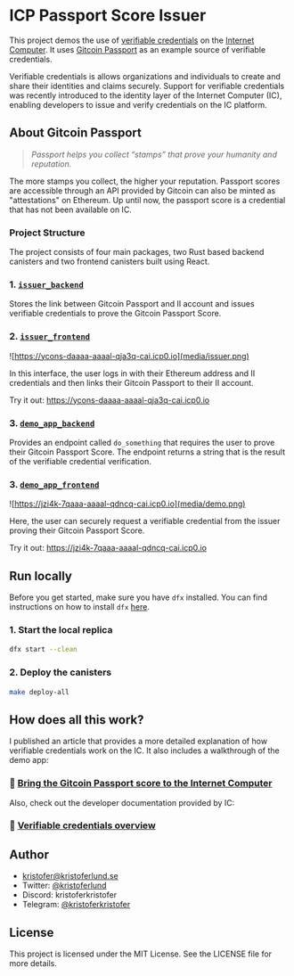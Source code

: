 # ICP Passport Score Issuer

This project demos the use of [verifiable credentials](https://internetcomputer.org/docs/current/developer-docs/identity/verifiable-credentials/overview) on the [Internet Computer](https://internetcomputer.org/). It uses [Gitcoin Passport](https://passport.gitcoin.co) as an example source of verifiable credentials.

Verifiable credentials is allows organizations and individuals to create and share their identities and claims securely. Support for verifiable credentials was recently introduced to the identity layer of the Internet Computer (IC), enabling developers to issue and verify credentials on the IC platform. 

## About Gitcoin Passport
> *Passport helps you collect “stamps” that prove your humanity and reputation.* 

The more stamps you collect, the higher your reputation. Passport scores are accessible through an API provided by Gitcoin can also be minted as "attestations" on Ethereum. Up until now, the passport score is a credential that has not been available on IC.

### Project Structure

The project consists of four main packages, two Rust based backend canisters and two frontend canisters built using React.

### 1. [`issuer_backend`](./packages/issuer_backend)

Stores the link between Gitcoin Passport and II account and issues verifiable credentials to prove the Gitcoin Passport Score.

### 2. [`issuer_frontend`](./packages/issuer_frontend)

![https://ycons-daaaa-aaaal-qja3q-cai.icp0.io](media/issuer.png)

In this interface, the user logs in with their Ethereum address and II credentials and then links their Gitcoin Passport to their II account.

Try it out: https://ycons-daaaa-aaaal-qja3q-cai.icp0.io

### 3. [`demo_app_backend`](./packages/demo_app_backend)

Provides an endpoint called `do_something` that requires the user to prove their Gitcoin Passport Score. The endpoint returns a string that is the result of the verifiable credential verification.

### 3. [`demo_app_frontend`](./packages/demo_app_backend)

![https://jzi4k-7qaaa-aaaal-qdncq-cai.icp0.io](media/demo.png)

Here, the user can securely request a verifiable credential from the issuer proving their Gitcoin Passport Score.

Try it out: https://jzi4k-7qaaa-aaaal-qdncq-cai.icp0.io

## Run locally

Before you get started, make sure you have `dfx` installed. You can find instructions on how to install `dfx` [here](https://internetcomputer.org/docs/current/developer-docs/build/install-upgrade-remove).

### 1. Start the local replica

```bash
dfx start --clean
```

### 2. Deploy the canisters

```bash
make deploy-all
```

## How does all this work?

I published an article that provides a more detailed explanation of how verifiable credentials work on the IC. It also includes a walkthrough of the demo app:

### 👀 [Bring the Gitcoin Passport score to the Internet Computer](https://kristoferlund.se/blog/240703-verifiable-credentials)

Also, check out the developer documentation provided by IC:

### 👀 [Verifiable credentials overview](https://internetcomputer.org/docs/current/developer-docs/identity/verifiable-credentials/overview)


## Author

- [kristofer@kristoferlund.se](mailto:kristofer@kristoferlund.se)
- Twitter: [@kristoferlund](https://twitter.com/kristoferlund)
- Discord: kristoferkristofer
- Telegram: [@kristoferkristofer](https://t.me/kristoferkristofer)

## License

This project is licensed under the MIT License. See the LICENSE file for more details.